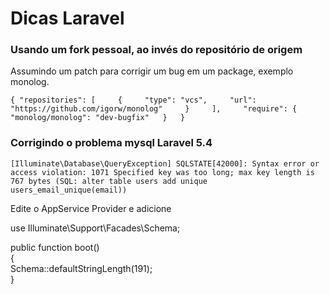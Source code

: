 # Dicas Laravel 

### Usando um fork pessoal, ao invés do repositório de origem

Assumindo um patch para corrigir um bug em um package, exemplo monolog.  

`{
    "repositories": [    
        {    
            "type": "vcs",    
            "url": "https://github.com/igorw/monolog"    
        }    
    ],    
    "require": {  
        "monolog/monolog": "dev-bugfix"  
    }  
}`  

### Corrigindo o problema mysql Laravel 5.4

`[Illuminate\Database\QueryException]
SQLSTATE[42000]: Syntax error or access violation: 1071 Specified key was too long; max key length is 767 bytes (SQL: alter table users add unique users_email_unique(email))`

Edite o AppService Provider e adicione  

use Illuminate\Support\Facades\Schema;  

public function boot()  
{  
    Schema::defaultStringLength(191);  
}   

